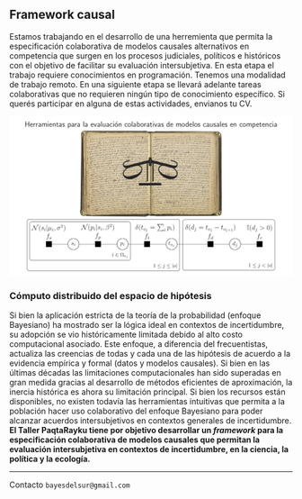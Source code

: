 ## Framework causal

Estamos trabajando en el desarrollo de una herremienta que permita la especificación colaborativa de modelos causales alternativos en competencia que surgen en los procesos judiciales, políticos e históricos con el objetivo de facilitar su evaluación intersubjetiva. En esta etapa el trabajo requiere conocimientos en programación. Tenemos una modalidad de trabajo remoto. En una siguiente etapa se llevará adelante tareas colaborativas que no requieren ningún tipo de conocimiento específico. Si querés participar en alguna de estas actividades, envianos tu CV.

![Comunidad](https://raw.githubusercontent.com/glandfried/images/master/output/tapa_taller.png)

### Cómputo distribuido del espacio de hipótesis

Si bien la aplicación estricta de la teoría de la probabilidad (enfoque Bayesiano) ha mostrado ser la lógica ideal en contextos de incertidumbre, su adopción se vio históricamente limitada debido al alto costo computacional asociado. Este enfoque, a diferencia del frecuentistas, actualiza las creencias de todas y cada una de las hipótesis de acuerdo a la evidencia empírica y formal (datos y modelos causales). Si bien en las últimas décadas las limitaciones computacionales han sido superadas en gran medida gracias al desarrollo de métodos eficientes de aproximación, la inercia histórica es ahora su limitación principal. Si bien los recursos están disponibles, no existen todavía las herramientas intuitivas que permita a la población hacer uso colaborativo del enfoque Bayesiano para poder alcanzar acuerdos intersubjetivos en contextos generales de incertidumbre. **El Taller PaqtaRayku tiene por objetivo desarrollar un *framework* para la especificación colaborativa de modelos causales que permitan la evaluación intersubjetiva en contextos de incertidumbre, en la ciencia, la política y la ecología.**

---

Contacto `bayesdelsur@gmail.com`




